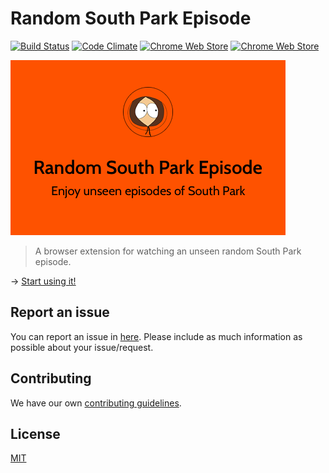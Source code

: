 # Random South Park Episode
[![Build Status](https://travis-ci.org/syyfilis/random-south-park-episode.svg?branch=master)](https://travis-ci.org/syyfilis/random-south-park-episode)
[![Code Climate](https://codeclimate.com/github/syyfilis/random-south-park-episode/badges/gpa.svg)](https://codeclimate.com/github/syyfilis/random-south-park-episode)
[![Chrome Web Store](https://img.shields.io/chrome-web-store/d/gnejpgpadafimefcjbhnglbnfbboakjf.svg?maxAge=2592000)](https://chrome.google.com/webstore/detail/random-south-park-episode/gnejpgpadafimefcjbhnglbnfbboakjf)
[![Chrome Web Store](https://img.shields.io/chrome-web-store/rating/gnejpgpadafimefcjbhnglbnfbboakjf.svg?maxAge=2592000)](https://chrome.google.com/webstore/detail/random-south-park-episode/gnejpgpadafimefcjbhnglbnfbboakjf)


![Icon](images/small-tile.png)

> A browser extension for watching an unseen random South Park episode.

&rarr; [Start using it!](http://syyfilis.github.io/random-south-park-episode/)

## Report an issue

You can report an issue in [here](https://github.com/syyfilis/random-south-park-episode/issues/new). Please include as much information as possible about your issue/request.

## Contributing

We have our own [contributing guidelines](https://github.com/syyfilis/random-south-park-episode/blob/master/CONTRIBUTING.md).

## License

[MIT](https://github.com/syyfilis/random-south-park-episode/blob/master/LICENSE)
